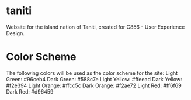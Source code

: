 # taniti
Website for the island nation of Taniti, created for C856 - User Experience Design.

# Color Scheme
The following colors will be used as the color scheme for the site:
    Light Green: #96ceb4
    Dark Green: #588c7e
    Light Yellow: #ffeead
    Dark Yellow: #f2e394
    Light Orange: #ffcc5c
    Dark Orange: #f2ae72
    Light Red: #ff6f69
    Dark Red: #d96459

